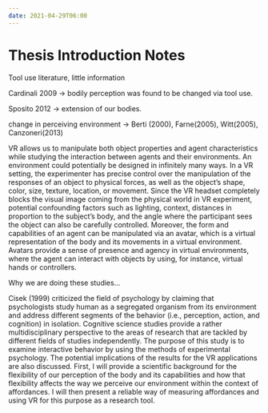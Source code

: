 ```yaml
---
date: 2021-04-29T06:00
---
```


# Thesis Introduction Notes

Tool use literature, little information

Cardinali 2009 -> bodily perception was found to be changed via tool use.

Sposito 2012 -> extension of our bodies.

change in perceiving environment ->  Berti (2000), Farne(2005), Witt(2005), Canzoneri(2013)


VR allows us to manipulate both object properties and agent characteristics while studying the interaction between agents and their environments. An environment could potentially be designed in infinitely many ways. In a VR setting, the experimenter has precise control over the manipulation of the responses of an object to physical forces, as well as the object’s shape, color, size, texture, location, or movement. Since the VR headset completely blocks the visual image coming from the physical world in VR experiment, potential confounding factors such as lighting, context, distances in proportion to the subject’s body, and the angle where the participant sees the object can also be carefully controlled. Moreover, the form and capabilities of an agent can be manipulated via an avatar, which is a virtual representation of the body and its movements in a virtual environment. Avatars provide a sense of presence and agency in virtual environments, where the agent can interact with objects by using, for instance, virtual hands or controllers. 

Why we are doing these studies...

Cisek (1999) criticized the field of psychology by claiming that psychologists study human as a segregated organism from its environment and address different segments of the behavior (i.e., perception, action, and cognition) in isolation. Cognitive science studies provide a rather multidisciplinary perspective to the areas of research that are tackled by different fields of studies independently. The purpose of this study is to examine interactive behavior by using the methods of experimental psychology. The potential implications of the results for the VR applications are also discussed. First, I will provide a scientific background for the flexibility of our perception of the body and its capabilities and how that flexibility affects the way we perceive our environment within the context of affordances. I will then present a reliable way of measuring affordances and using VR for this purpose as a research tool. 



